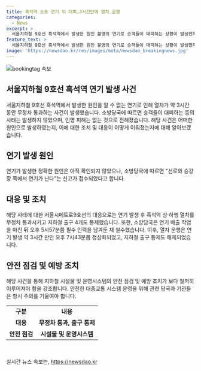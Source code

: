 ```yaml
---
title: 흑석역 소동 연기 뒤 대피…3시간만에 열차 운행
categories:
  - News
excerpt: >
  서울지하철 9호선 흑석역에서 발생한 원인 불명의 연기로 승객들이 대피하는 상황이 발생했지만 인명피해는 없었습니다. 역사와 선로에서 연기가 발견되자 열차가 3시간 동안 무정차로 통과했고, 역 주변 출구 4개가 통제됐습니다. 소방당국은 연기 배출 작업을 마치고 필수 인력을 남겨둔 뒤 철수했으며, 열차 운행과 출구 통제는 약 3시간 후에 정상화됐습니다.
feature_text: >
  서울지하철 9호선 흑석역에서 발생한 원인 불명의 연기로 승객들이 대피하는 상황이 발생했지만 인명피해는 없었습니다. 역사와 선로에서 연기가 발견되자 열차가 3시간 동안 무정차로 통과했고, 역 주변 출구 4개가 통제됐습니다. 소방당국은 연기 배출 작업을 마치고 필수 인력을 남겨둔 뒤 철수했으며, 열차 운행과 출구 통제는 약 3시간 후에 정상화됐습니다.
image: 'https://newsdao.kr/res/images/meta/newsdao_breakingnews.jpg'
---
```


<p><img src="https://newsdao.kr/res/images/meta/newsdao_breakingnews.jpg" alt="bookingtag 속보" /></p>

<h2 data-ke-size="size26">서울지하철 9호선 흑석역 연기 발생 사건</h2>

<p data-ke-size="size16">서울지하철 9호선 흑석역에서 발생한 원인을 알 수 없는 연기로 인해 열차가 약 3시간 동안 무정차 통과하는 사건이 발생했습니다. 소방당국에 따르면 승객들이 대피하는 등의 사태는 발생하지 않았으며, 인명 피해는 없는 것으로 전해졌습니다. 해당 사건은 어떠한 원인으로 발생하였는지, 이에 대한 조치 및 대응이 어떻게 이뤄졌는지에 대해 알아보겠습니다.</p>

<h2 data-ke-size="size26">연기 발생 원인</h2>

<p data-ke-size="size16">연기가 발생한 정확한 원인은 아직 확인되지 않았으나, 소방당국에 따르면 "선로와 승강장 쪽에서 연기가 난다"는 신고가 접수되었다고 합니다.</p>

<h2 data-ke-size="size26">대응 및 조치</h2>

<p data-ke-size="size16">해당 사태에 대한 서울시메트로9호선의 대응으로는 연기 발생 후 흑석역 상·하행 열차를 무정차 통과시키고 지하철 출구 4개도 통제했습니다. 또한, 소방당국은 연기 배출 작업을 마친 뒤 오후 5시57분쯤 필수 인력을 남겨둔 채 철수했습니다. 이후, 열차 운행은 연기 발생 약 3시간 만인 오후 7시43분쯤 정상화되었고, 지하철 출구 통제도 해제되었습니다.</p>

<h2 data-ke-size="size26">안전 점검 및 예방 조치</h2>

<p data-ke-size="size16">해당 사건을 통해 지하철 시설물 및 운영시스템의 안전 점검 및 예방 조치가 보다 철저히 이루어져야 함을 강조합니다. 안전한 대중교통 시스템 운영을 위해 관련 당국과 기관들은 항시 주의를 기울여야 합니다.</p>

<table>
    <tbody>
        <tr>
            <td style="text-align: center; height: 17px;"><b>구분</b></td>
            <td style="text-align: center; height: 17px;"><b>내용</b></td>
        </tr>
        <tr>
            <td style="text-align: center; height: 17px;"><b>대응</b></td>
            <td style="text-align: center; height: 17px;"><b>무정차 통과, 출구 통제</b></td>
        </tr>
        <tr>
            <td style="text-align: center; height: 17px;"><b>안전 점검</b></td>
            <td style="text-align: center; height: 17px;"><b>시설물 및 운영시스템</b></td>
        </tr>
    </tbody>
</table>

<p data-ke-size="size16">&nbsp;</p>
실시간 뉴스 속보는, <a href="https://newsdao.kr" rel="dofollow">https://newsdao.kr</a>


